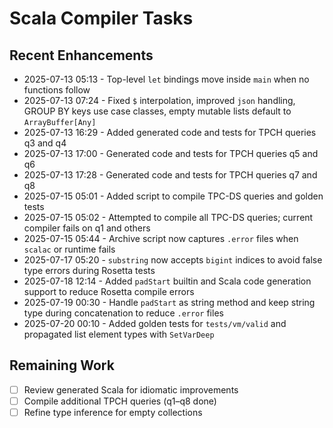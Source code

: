 # Scala Compiler Tasks

## Recent Enhancements
- 2025-07-13 05:13 - Top-level `let` bindings move inside `main` when no functions follow
- 2025-07-13 07:24 - Fixed `$` interpolation, improved `json` handling, GROUP BY keys use case classes, empty mutable lists default to `ArrayBuffer[Any]`
- 2025-07-13 16:29 - Added generated code and tests for TPCH queries q3 and q4
- 2025-07-13 17:00 - Generated code and tests for TPCH queries q5 and q6
- 2025-07-13 17:28 - Generated code and tests for TPCH queries q7 and q8
- 2025-07-15 05:01 - Added script to compile TPC-DS queries and golden tests
- 2025-07-15 05:02 - Attempted to compile all TPC-DS queries; current compiler fails on q1 and others
- 2025-07-15 05:44 - Archive script now captures `.error` files when `scalac` or runtime fails
- 2025-07-17 05:20 - `substring` now accepts `bigint` indices to avoid false type errors during Rosetta tests
- 2025-07-18 12:14 - Added `padStart` builtin and Scala code generation support to reduce Rosetta compile errors
- 2025-07-19 00:30 - Handle `padStart` as string method and keep string type during concatenation to reduce `.error` files
- 2025-07-20 00:10 - Added golden tests for `tests/vm/valid` and propagated list element types with `SetVarDeep`

## Remaining Work
- [ ] Review generated Scala for idiomatic improvements
- [ ] Compile additional TPCH queries (q1–q8 done)
- [ ] Refine type inference for empty collections
